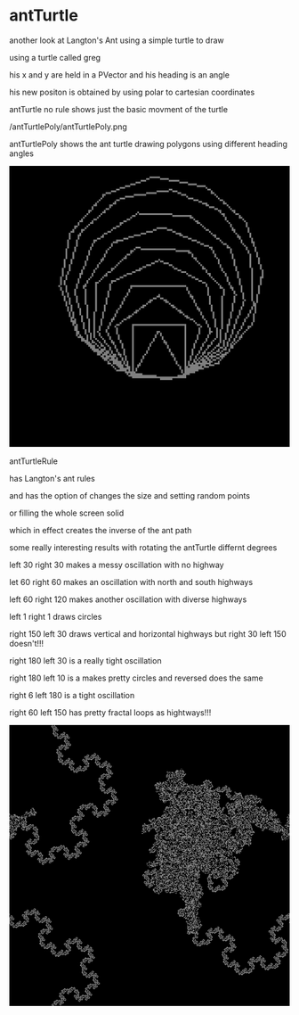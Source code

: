 # antTurtle
another look at Langton's Ant using a simple turtle to draw

using a turtle called greg 

his x and y are held in a PVector and his heading is an angle

his new positon is obtained by using polar to cartesian coordinates




antTurtle no rule shows just the basic movment of the turtle


/antTurtlePoly/antTurtlePoly.png 

antTurtlePoly shows the ant turtle drawing polygons using different heading angles

![antPoly](/antTurtlePoly/antTurtlePoly.png)



antTurtleRule 

has Langton's ant rules 

and has the option of changes the size and setting random points 

or filling the whole screen solid

which in effect creates the inverse of the ant path


some really interesting results with rotating the antTurtle differnt degrees

left 30 right 30 makes a messy oscillation with no highway

let 60 right 60 makes an oscillation with north and south highways

left 60 right 120 makes another oscillation with diverse highways

left 1 right 1 draws circles

right 150 left 30 draws vertical and horizontal highways  but right 30 left 150 doesn't!!!

right 180 left 30 is a really tight oscillation

right 180 left 10 is a makes pretty circles  and reversed does the same

right 6 left 180 is a tight oscillation

right 60 left 150 has pretty fractal loops as hightways!!!

![antTurtle60L150R](/antTurtleChangeAngle/antTurtle563.png)

